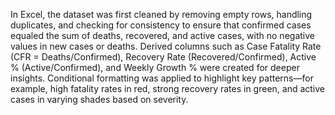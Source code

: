 In Excel, the dataset was first cleaned by removing empty rows, handling duplicates, and checking for consistency to ensure that confirmed cases equaled the sum of deaths, recovered, and active cases, with no negative values in new cases or deaths. Derived columns such as Case Fatality Rate (CFR = Deaths/Confirmed), Recovery Rate (Recovered/Confirmed), Active % (Active/Confirmed), and Weekly Growth % were created for deeper insights. Conditional formatting was applied to highlight key patterns—for example, high fatality rates in red, strong recovery rates in green, and active cases in varying shades based on severity. 
